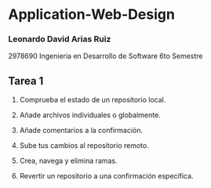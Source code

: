 # Application-Web-Design
### Leonardo David Arias Ruiz
2978690
Ingenieria en Desarrollo de Software
6to Semestre

## Tarea 1
1. Comprueba el estado de un repositorio local.

2. Añade archivos individuales o globalmente.

3. Añade comentarios a la confirmación.

4. Sube tus cambios al repositorio remoto.

5. Crea, navega y elimina ramas.

6. Revertir un repositorio a una confirmación específica.

